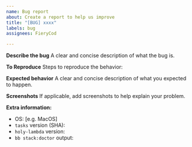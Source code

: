 ```yaml
---
name: Bug report
about: Create a report to help us improve
title: "[BUG] xxxx"
labels: bug
assignees: FieryCod

---
```


**Describe the bug**
A clear and concise description of what the bug is.

**To Reproduce**
Steps to reproduce the behavior:

**Expected behavior**
A clear and concise description of what you expected to happen.

**Screenshots**
If applicable, add screenshots to help explain your problem.

**Extra information:**
 - OS: [e.g. MacOS]
 - `tasks` version (SHA):
 - `holy-lambda` version:
 - `bb stack:doctor` output:
